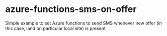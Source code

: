 # azure-functions-sms-on-offer
Simple example to set Azure functions to send SMS whenever new offer (in this case, land on particular local site) is present
